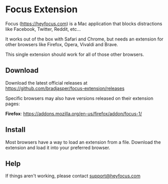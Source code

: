 # Focus Extension

Focus (https://heyfocus.com) is a Mac application that blocks distractions like Facebook, Twitter, Reddit, etc...

It works out of the box with Safari and Chrome, but needs an extension for other browsers like Firefox, Opera, Vivaldi and Brave.

This single extension should work for all of those other browsers.

## Download

Download the latest official releases at https://github.com/bradjasper/focus-extension/releases

Specific browsers may also have versions released on their extension pages:

**Firefox**: https://addons.mozilla.org/en-us/firefox/addon/focus-1/


## Install

Most browsers have a way to load an extension from a file. Download the extension and load it into your preferred browser.


## Help

If things aren't working, please contact support@heyfocus.com
